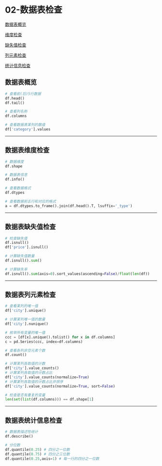 

# 02-数据表检查

[数据表概览](#数据表概览)

[维度检查](#数据表维度检查)

[缺失值检查](#数据表缺失值检查)

[列元素检查](#数据表列元素检查)

[统计信息检查](#数据表统计信息检查)



## 数据表概览

```python
# 查看前(后)5行数据
df.head()
df.tail()

# 查看列名称
df.columns

# 查看数据表某列的数值
df['category'].values
```



------

## 数据表维度检查

```python
# 数据维度
df.shape

# 数据表信息
df.info()

# 查看数据格式
df.dtypes

# 查看数据前五行和对应的格式
a = df.dtypes.to_frame().join(df.head().T, lsuffix='_type')
```



------

## 数据表缺失值检查

```python
# 检查缺失值
df.isnull()
df['price'].isnull()

# 计算缺失值数量
df.isnull().sum()

# 计算缺失率
df.isnull().sum(axis=0).sort_values(ascending=False)/float(len(df))
```



------

## 数据表列元素检查

```python
# 查看某列的唯一值
df['city'].unique()

# 计算某列唯一值的数量
df['city'].nunique()

# 枚举所有变量的唯一值
ccc = [df[x].unique().tolist() for x in df.columns]
c = pd.Series(ccc, index=df.columns)

# 查看各列非空元素个数
df.count()

# 计算某列各取值的计数
df['city'].value_counts()
# 计算某列各取值的计数占比
df['city'].value_counts(normalize=True)
# 计算某列各取值的计数占比并排序
df['city'].value_counts(normalize=True, sort=False)

# 检查是否有重复的变量
len(set(list(df.columns))) == df.shape[1]
```



------

## 数据表统计信息检查

```python
# 数据表描述性统计 
df.describe()

# 分位数
df.quantile(0.25) # 四分之一位数
df.quantile(0.75) # 四分之三位数
df.quantile(0.25,axis=1) # 每一行的四分之一位数
```

